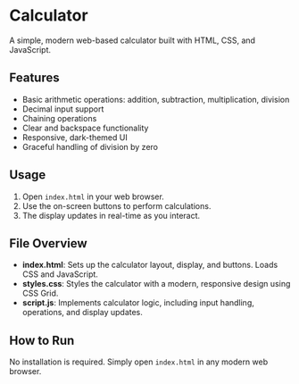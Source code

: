 # Calculator

A simple, modern web-based calculator built with HTML, CSS, and JavaScript.

## Features
- Basic arithmetic operations: addition, subtraction, multiplication, division
- Decimal input support
- Chaining operations
- Clear and backspace functionality
- Responsive, dark-themed UI
- Graceful handling of division by zero

## Usage
1. Open `index.html` in your web browser.
2. Use the on-screen buttons to perform calculations.
3. The display updates in real-time as you interact.

## File Overview
- **index.html**: Sets up the calculator layout, display, and buttons. Loads CSS and JavaScript.
- **styles.css**: Styles the calculator with a modern, responsive design using CSS Grid.
- **script.js**: Implements calculator logic, including input handling, operations, and display updates.

## How to Run
No installation is required. Simply open `index.html` in any modern web browser.